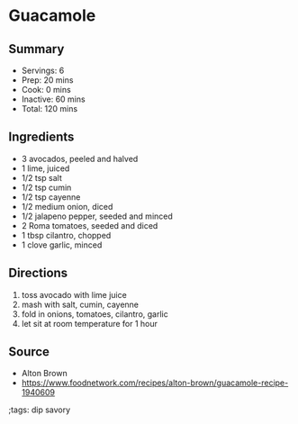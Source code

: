# Guacamole

## Summary

- Servings: 6
- Prep: 20 mins
- Cook: 0 mins
- Inactive: 60 mins
- Total: 120 mins

## Ingredients

- 3 avocados, peeled and halved
- 1 lime, juiced
- 1/2 tsp salt
- 1/2 tsp cumin
- 1/2 tsp cayenne
- 1/2 medium onion, diced
- 1/2 jalapeno pepper, seeded and minced
- 2 Roma tomatoes, seeded and diced
- 1 tbsp cilantro, chopped
- 1 clove garlic, minced

## Directions

1. toss avocado with lime juice
1. mash with salt, cumin, cayenne
1. fold in onions, tomatoes, cilantro, garlic
1. let sit at room temperature for 1 hour

## Source

- Alton Brown
- https://www.foodnetwork.com/recipes/alton-brown/guacamole-recipe-1940609

;tags: dip savory
